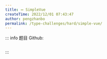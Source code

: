 ```yaml
---
title: ➖ SimpleVue
createTime: 2022/12/01 07:43:47
author: pengzhanbo
permalink: /type-challenges/hard/simple-vue/
---
```


::: info 题目
Github: []()

```ts
```
:::
